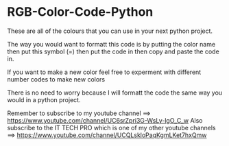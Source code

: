 # RGB-Color-Code-Python
These are all of the colours that you can use in your next python project. 

The way you would want to formatt this code is by putting the color name then put this symbol (=) then put the code in then copy and paste the code in.

If you want to make a new color feel free to experment with different number codes to make new colors

There is no need to worry because I will formatt the code the same way you would in a python project.


Remember to subscribe to my youtube channel ==> https://www.youtube.com/channel/UC6srZpri3G-WsLy-lgO_C_w
Also subscribe to the IT TECH PRO which is one of my other youtube channels ==> https://www.youtube.com/channel/UCQLskloPaqKgmLKet7hxQmw
